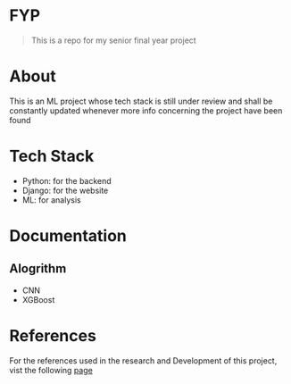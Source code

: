 # FYP
> This is a repo for my senior final year project

# About
This is an ML project whose tech stack is still under review and shall be constantly updated whenever more info concerning the project have been found

# Tech Stack
+ Python: for the backend
+ Django: for the website
+ ML: for analysis

# Documentation

## Alogrithm
+ CNN
+ XGBoost

# References
For the references used in the research and Development of this project, vist the following [page](https://github.com/akebu6/FYP/wiki/References)
